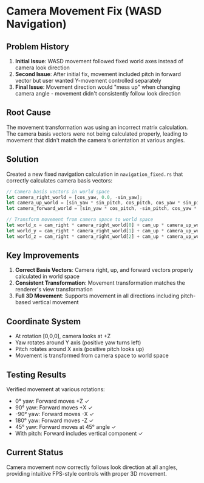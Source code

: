# Camera Movement Fix (WASD Navigation)

## Problem History
1. **Initial Issue**: WASD movement followed fixed world axes instead of camera look direction
2. **Second Issue**: After initial fix, movement included pitch in forward vector but user wanted Y-movement controlled separately
3. **Final Issue**: Movement direction would "mess up" when changing camera angle - movement didn't consistently follow look direction

## Root Cause
The movement transformation was using an incorrect matrix calculation. The camera basis vectors were not being calculated properly, leading to movement that didn't match the camera's orientation at various angles.

## Solution
Created a new fixed navigation calculation in `navigation_fixed.rs` that correctly calculates camera basis vectors:

```rust
// Camera basis vectors in world space
let camera_right_world = [cos_yaw, 0.0, -sin_yaw];
let camera_up_world = [sin_yaw * sin_pitch, cos_pitch, cos_yaw * sin_pitch]; 
let camera_forward_world = [sin_yaw * cos_pitch, -sin_pitch, cos_yaw * cos_pitch];

// Transform movement from camera space to world space
let world_x = cam_right * camera_right_world[0] + cam_up * camera_up_world[0] + cam_forward * camera_forward_world[0];
let world_y = cam_right * camera_right_world[1] + cam_up * camera_up_world[1] + cam_forward * camera_forward_world[1];
let world_z = cam_right * camera_right_world[2] + cam_up * camera_up_world[2] + cam_forward * camera_forward_world[2];
```

## Key Improvements
1. **Correct Basis Vectors**: Camera right, up, and forward vectors properly calculated in world space
2. **Consistent Transformation**: Movement transformation matches the renderer's view transformation
3. **Full 3D Movement**: Supports movement in all directions including pitch-based vertical movement

## Coordinate System
- At rotation [0,0,0], camera looks at +Z
- Yaw rotates around Y axis (positive yaw turns left)
- Pitch rotates around X axis (positive pitch looks up)
- Movement is transformed from camera space to world space

## Testing Results
Verified movement at various rotations:
- 0° yaw: Forward moves +Z ✓
- 90° yaw: Forward moves +X ✓
- -90° yaw: Forward moves -X ✓
- 180° yaw: Forward moves -Z ✓
- 45° yaw: Forward moves at 45° angle ✓
- With pitch: Forward includes vertical component ✓

## Current Status
Camera movement now correctly follows look direction at all angles, providing intuitive FPS-style controls with proper 3D movement.